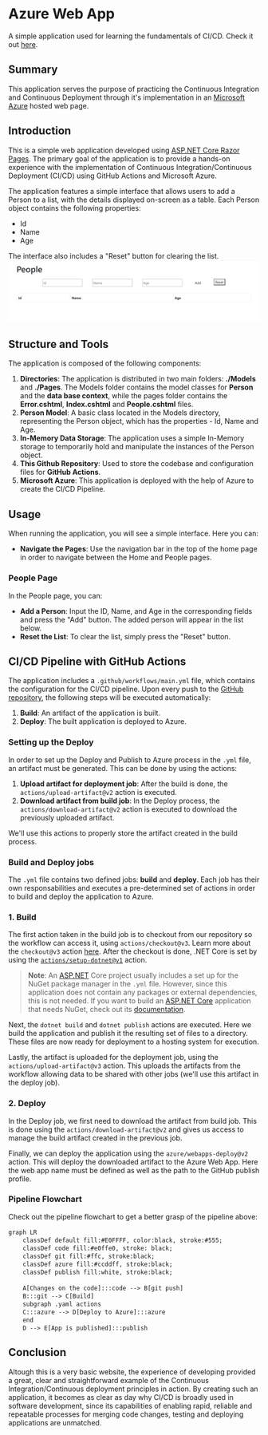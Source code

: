﻿
# Azure Web App
A simple application used for learning the fundamentals of CI/CD.
Check it out [here](https://azure-web-app-demo.azurewebsites.net/).

## Summary
This application serves the purpose of practicing the Continuous Integration and Continuous Deployment through it's implementation in an [Microsoft Azure](https://azure.microsoft.com/en-us/free/search/?ef_id=_k_CjwKCAjwvJyjBhApEiwAWz2nLdW-I6p2M4TEgHFVfpfzWmdw_n_VWPFPeT5asHpjx-teijvkR9FwxBoCE60QAvD_BwE_k_&OCID=AIDcmmzmnb0182_SEM__k_CjwKCAjwvJyjBhApEiwAWz2nLdW-I6p2M4TEgHFVfpfzWmdw_n_VWPFPeT5asHpjx-teijvkR9FwxBoCE60QAvD_BwE_k_&gclid=CjwKCAjwvJyjBhApEiwAWz2nLdW-I6p2M4TEgHFVfpfzWmdw_n_VWPFPeT5asHpjx-teijvkR9FwxBoCE60QAvD_BwE) hosted web page.

## Introduction
This is a simple web application developed using [ASP.NET Core Razor Pages](https://learn.microsoft.com/en-us/aspnet/core/razor-pages/?view=aspnetcore-7.0&tabs=visual-studio). The primary goal of the application is to provide a hands-on experience with the implementation of Continuous Integration/Continuous Deployment (CI/CD) using GitHub Actions and Microsoft Azure.

The application features a simple interface that allows users to add a Person to a list, with the details displayed on-screen as a table. Each Person object contains the following properties:

-   Id
-   Name
-   Age

The interface also includes a "Reset" button for clearing the list.
![People page](./Assets/People.png  "People page")

## Structure and Tools
The application is composed of the following components:
1. **Directories**: The application is distributed in two main folders: **./Models** and **./Pages**. The Models folder contains the model classes for **Person** and the **data base context**, while the pages folder contains the **Error.cshtml**, **Index.cshtml** and **People.cshtml** files.
2. **Person Model**: A basic class located in the Models directory, representing the Person object, which has the properties - Id, Name and Age.
3. **In-Memory Data Storage**:  The application uses a simple In-Memory storage to temporarily hold and manipulate the instances of the Person object.
4. **This Github Repository**: Used to store the codebase and configuration files for **GitHub Actions**.
5. **Microsoft Azure**: This application is deployed with the help of Azure to create the CI/CD Pipeline.

## Usage
When running the application, you will see a simple interface. Here you can:
- **Navigate the Pages**: Use the navigation bar in the top of the home page in order to navigate between the Home and People pages.

### People Page
In the People page, you can:
-   **Add a Person**: Input the ID, Name, and Age in the corresponding fields and press the "Add" button. The added person will appear in the list below.
-   **Reset the List**: To clear the list, simply press the "Reset" button.


## CI/CD Pipeline with GitHub Actions
The application includes a `.github/workflows/main.yml` file, which contains the configuration for the CI/CD pipeline. Upon every push to the [GitHub repository](https://github.com/MartinbianchoEduardo/azure-web-app), the following steps will be executed automatically:
1. **Build**: An artifact of the application is built.
2. **Deploy**: The built application is deployed to Azure.

### Setting up the Deploy
In order to set up the Deploy and Publish to Azure process in the `.yml` file, an artifact must be generated. This can be done by using the actions:
1. **Upload artifact for deployment job**: After the build is done, the `actions/upload-artifact@v2` action is executed.
2. **Download artifact from build job**: In the Deploy process, the `actions/download-artifact@v2` action is executed to download the previously uploaded artifact. 

We'll use this actions to properly store the artifact created in the build process. 

### Build and Deploy jobs
The `.yml` file contains two defined jobs: **build** and **deploy**. Each job has their own responsabilities and executes a pre-determined set of actions in order to build and deploy the application to Azure.
### 1. Build
The first action taken in the build job is to checkout from our repository so the workflow can access it, using `actions/checkout@v3`. Learn more about the `checkout@v3` action [here](https://github.com/actions/checkout). After the checkout is done, .NET Core is set by using the [`actions/setup-dotnet@v1`](https://github.com/actions/setup-dotnet) action. 
>**Note**: An [ASP.NET](https://learn.microsoft.com/en-us/aspnet/core/?view=aspnetcore-7.0) Core project usually includes a set up for the NuGet package manager in the `.yml` file. However, since this application does not contain any packages or external dependencies, this is not needed. If you want to build an [ASP.NET Core](https://learn.microsoft.com/en-us/aspnet/core/?view=aspnetcore-7.0) application that needs NuGet, check out its [documentation](https://learn.microsoft.com/en-us/azure/app-service/deploy-github-actions?tabs=applevel). 

Next, the `dotnet build` and `dotnet publish` actions are executed. Here we build the application and publish it the resulting set of files to a directory. These files are now ready for deployment to a hosting system for execution.

Lastly, the artifact is uploaded for the deployment job, using the `actions/upload-artifact@v3` action. This uploads the artifacts from the workflow allowing data to be shared with other jobs (we'll use this artifact in the deploy job).

### 2. Deploy
In the Deploy job, we first need to download the artifact from build job. This is done using the `actions/download-artifact@v2` and gives us access to manage the build artifact created in the previous job. 

Finally, we can deploy the application using the `azure/webapps-deploy@v2` action. This will deploy the downloaded artifact to the Azure Web App. Here the web app name must be defined as well as the path to the GitHub publish profile.

### Pipeline Flowchart
Check out the pipeline flowchart to get a better grasp of the pipeline above:
```mermaid
graph LR
	classDef default fill:#E0FFFF, color:black, stroke:#555;
	classDef code fill:#e0ffe0, stroke: black;
	classDef git fill:#ffc, stroke:black;
	classDef azure fill:#ccddff, stroke:black;
	classDef publish fill:white, stroke:black;
	
	A[Changes on the code]:::code --> B[git push]
	B:::git --> C[Build]
	subgraph .yaml actions
	C:::azure --> D[Deploy to Azure]:::azure 
	end
	D --> E[App is published]:::publish
```
## Conclusion
Altough this is a very basic website, the experience of developing provided a great, clear and straightforward example of the Continuous Integration/Continuous deployment principles in action. By creating such an application, it becomes as clear as day why CI/CD is broadly used in software development, since its capabilities of enabling rapid, reliable and repeatable processes for merging code changes, testing and deploying applications are unmatched.